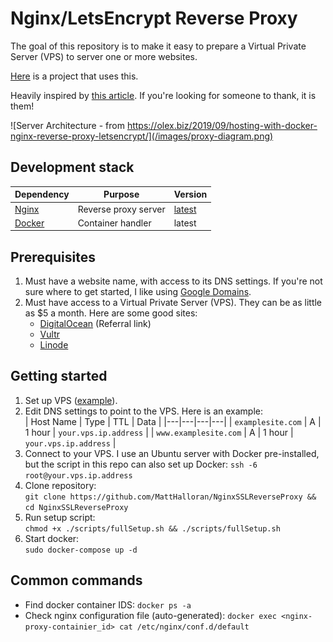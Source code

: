 # Nginx/LetsEncrypt Reverse Proxy
The goal of this repository is to make it easy to prepare a Virtual Private Server (VPS) to server one or more websites.

[Here](https://github.com/MattHalloran/NLN) is a project that uses this.

Heavily inspired by [this article](https://olex.biz/2019/09/hosting-with-docker-nginx-reverse-proxy-letsencrypt/). If you're looking for someone to thank, it is them!

![Server Architecture - from https://olex.biz/2019/09/hosting-with-docker-nginx-reverse-proxy-letsencrypt/](/images/proxy-diagram.png)

## Development stack  
| Dependency  | Purpose  |  Version  |
|---|---|---|
| [Nginx](https://www.nginx.com/)  | Reverse proxy server  |  [latest](https://hub.docker.com/layers/jwilder/nginx-proxy/latest/images/sha256-2619a7e00d8e79f6e456eae7c49de7cb2dbc1ef8c67fecbf51d09a5aa8fc1441?context=explore) |
| [Docker](https://www.docker.com/) | Container handler  |  latest  |

## Prerequisites
1. Must have a website name, with access to its DNS settings. If you're not sure where to get started, I like using [Google Domains](https://domains.google/).
2. Must have access to a Virtual Private Server (VPS). They can be as little as $5 a month. Here are some good sites:
    * [DigitalOcean](https://m.do.co/c/eb48adcdd2cb) (Referral link)
    * [Vultr](https://www.vultr.com/)
    * [Linode](https://www.linode.com/)

## Getting started
1. Set up VPS ([example](https://www.youtube.com/watch?v=Dwlqa6NJdMo&t=142s)).
2. Edit DNS settings to point to the VPS. Here is an example:  
   | Host Name  | Type  |  TTL  |  Data  |
   |---|---|---|---|
   | `examplesite.com`  | A  |  1 hour | `your.vps.ip.address` |
   | `www.examplesite.com` | A  |  1 hour  | `your.vps.ip.address` |
3. Connect to your VPS. I use an Ubuntu server with Docker pre-installed, but the script in this repo can also set up Docker:
    `ssh -6 root@your.vps.ip.address`
4. Clone repository:  
    `git clone https://github.com/MattHalloran/NginxSSLReverseProxy && cd NginxSSLReverseProxy`
5. Run setup script:  
    `chmod +x ./scripts/fullSetup.sh && ./scripts/fullSetup.sh`
6. Start docker:  
    `sudo docker-compose up -d`


## Common commands
- Find docker container IDS: `docker ps -a`
- Check nginx configuration file (auto-generated): `docker exec <nginx-proxy-containier_id> cat /etc/nginx/conf.d/default`
